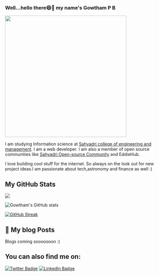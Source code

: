 ### Well...hello there😄👋 my name's Gowtham P B                                                    
<div></div><div><img src="https://www.bing.com/th/id/OGC.3ccff8c4b2443d93811eac9b2fd56f11?pid=1.7&rurl=https%3a%2f%2fmedia.giphy.com%2fmedia%2fzjMzwz24dr368%2fgiphy.gif&ehk=PTTrBX3t6IJUwwSv2s4KJfji%2ff3a4Qrtmxyh3O7oxkY%3d" width="400px"></div>

<!--
**Gowtham-P-B/Gowtham-P-B** is a ✨ _special_ ✨ repository because its `README.md` (this file) appears on your GitHub profile.-->
I am studying Information science at [Sahyadri college of engineering and management](https://sahyadri.edu.in/). I am a web developer. I am also a member of open source communities like [Sahyadri Open-source Community](https://sosc.org.in) and EddieHub.

I love building cool stuff for the internet. So always on the look out for new project ideas.I am passionate about tech,astronomy and finance as well :)



## My GitHub Stats

 ![](https://komarev.com/ghpvc/?username=GowthamPB&color=orange)
 
![Gowtham's GitHub stats](https://github-readme-stats.vercel.app/api?username=GowthamPB&show_icons=true&theme=vision-friendly-dark)

[![GitHub Streak](https://github-readme-streak-stats.herokuapp.com/?user=GowthamPB&theme=highcontrast)](https://github.com/DenverCoder1/github-readme-streak-stats)

## 📝 My blog Posts

Blogs coming sooooooon :)

## You can also find me on:

[![Twitter Badge](https://img.shields.io/badge/Twitter-Profile-informational?style=flat&logo=twitter&logoColor=white&color=1CA2F1)](https://twitter.com/Gowtham_PB)
[![LinkedIn Badge](https://img.shields.io/badge/LinkedIn-Profile-informational?style=flat&logo=linkedin&logoColor=white&color=0D76A8)](https://www.linkedin.com/in/gowtham-pb)


